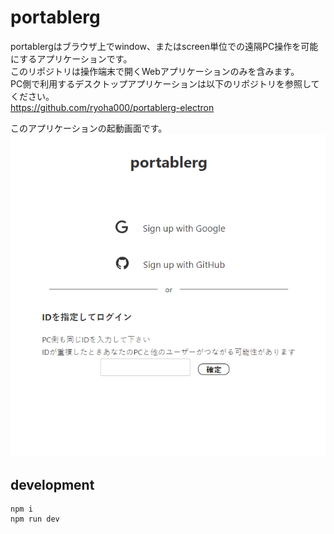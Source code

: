 # portablerg

portablergはブラウザ上でwindow、またはscreen単位での遠隔PC操作を可能にするアプリケーションです。  
このリポジトリは操作端末で開くWebアプリケーションのみを含みます。  
PC側で利用するデスクトップアプリケーションは以下のリポジトリを参照してください。  
https://github.com/ryoha000/portablerg-electron

このアプリケーションの起動画面です。  
![demo](https://raw.githubusercontent.com/ryoha000/portablerg-client/master/public/demo.png "demo")

## development
```
npm i
npm run dev
```

